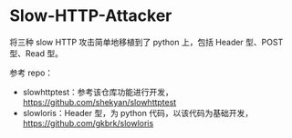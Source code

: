 # Slow-HTTP-Attacker

将三种 slow HTTP 攻击简单地移植到了 python 上，包括 Header 型、POST 型、Read 型。

参考 repo：

* slowhttptest：参考该仓库功能进行开发，https://github.com/shekyan/slowhttptest
* slowloris：Header 型，为 python 代码，以该代码为基础开发，https://github.com/gkbrk/slowloris